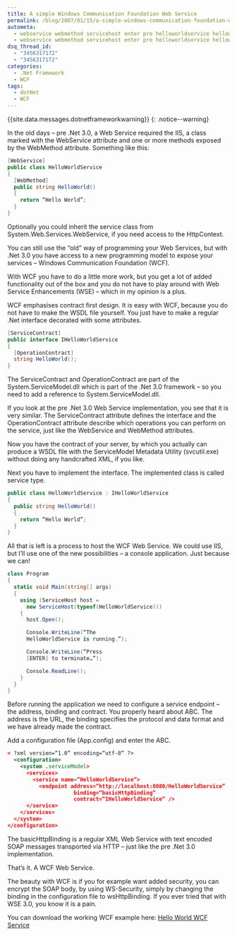 ```yaml
---
title: A simple Windows Communication Foundation Web Service
permalink: /blog/2007/01/15/a-simple-windows-communication-foundation-web-service/
autometa:
  - webservice webmethod servicehost enter pre helloworldservice helloworldservice host
  - webservice webmethod servicehost enter pre helloworldservice helloworldservice host
dsq_thread_id:
  - "3456317172"
  - "3456317172"
categories:
  - .Net Framework
  - WCF
tags:
  - dotNet
  - WCF
---
```

{{site.data.messages.dotnetframeworkwarning}}
{: .notice--warning}

In the old days – pre .Net 3.0, a Web Service required the IIS, a class marked with the WebService attribute and one or more methods exposed by the WebMethod attribute. Something like this:

```csharp
[WebService]
public class HelloWorldService
{
  [WebMethod]
  public string HelloWorld()
  {
    return “Hello World”;
  }
}
```

Optionally you could inherit the service class from System.Web.Services.WebService, if you need access to the HttpContext.

You can still use the &#8220;old&#8221; way of programming your Web Services, but with .Net 3.0 you have access to a new programming model to expose your services – Windows Communication Foundation (WCF).

With WCF you have to do a little more work, but you get a lot of added functionality out of the box and you do not have to play around with Web Service Enhancements (WSE) – which in my opinion is a plus.

WCF emphasises contract first design. It is easy with WCF, because you do not have to make the WSDL file yourself. You just have to make a regular .Net interface decorated with some attributes.

```csharp
[ServiceContract]
public interface IHelloWorldService
{
  [OperationContract]
  string HelloWorld();
}
```

The ServiceContract and OperationContract are part of the System.ServiceModel.dll which is part of the .Net 3.0 framework – so you need to add a reference to System.ServiceModel.dll.

If you look at the pre .Net 3.0 Web Service implementation, you see that it is very similar. The ServiceContract attribute defines the interface and the OperationContract attribute describe which operations you can perform on the service, just like the WebService and WebMethod attributes.

Now you have the contract of your server, by which you actually can produce a WSDL file with the ServiceModel Metadata Utility (svcutil.exe) without doing any handcrafted XML, if you like.

Next you have to implement the interface. The implemented class is called service type.

```csharp
public class HelloWorldService : IHelloWorldService
{
  public string HelloWorld()
  {
    return “Hello World”;
  }
}
```

All that is left is a process to host the WCF Web Service. We could use IIS, but I’ll use one of the new possibilities &#8211; a console application. Just because we can!

```csharp
class Program
{
  static void Main(string[] args)
  {
    using (ServiceHost host =
      new ServiceHost(typeof(HelloWorldService)))
    {
      host.Open();

      Console.WriteLine(“The
      HelloWorldService is running.”);

      Console.WriteLine(“Press
      [ENTER] to terminate…”);

      Console.ReadLine();
    }
  }
}
```

Before running the application we need to configure a service endpoint – the address, binding and contract. You properly heard about ABC.
The address is the URL, the binding specifies the protocol and data format and we have already made the contract.

Add a configuration file (App.config) and enter the ABC.

```xml
< ?xml version=“1.0“ encoding=“utf-8“ ?>
  <configuration>
    <system .serviceModel>
      <services>
        <service name=“HelloWorldService“>
          <endpoint address=“http://localhost:8080/HelloWorldService“
	                 binding=“basicHttpBinding”
	                 contract=“IHelloWorldService“ />
      </service>
    </services>
  </system>
</configuration>
```

The basicHttpBinding is a regular XML Web Service with text encoded SOAP messages transported via HTTP – just like the pre .Net 3.0 implementation.

That’s it. A WCF Web Service.

The beauty with WCF is if you for example want added security, you can encrypt the SOAP body, by using WS-Security, simply by changing the binding in the configuration file to wsHttpBinding. If you ever tried that with WSE 3.0, you know it is a pain.

You can download the working WCF example here: [Hello World WCF Service](/wp-content/uploads/helloworldwcf.zip)
